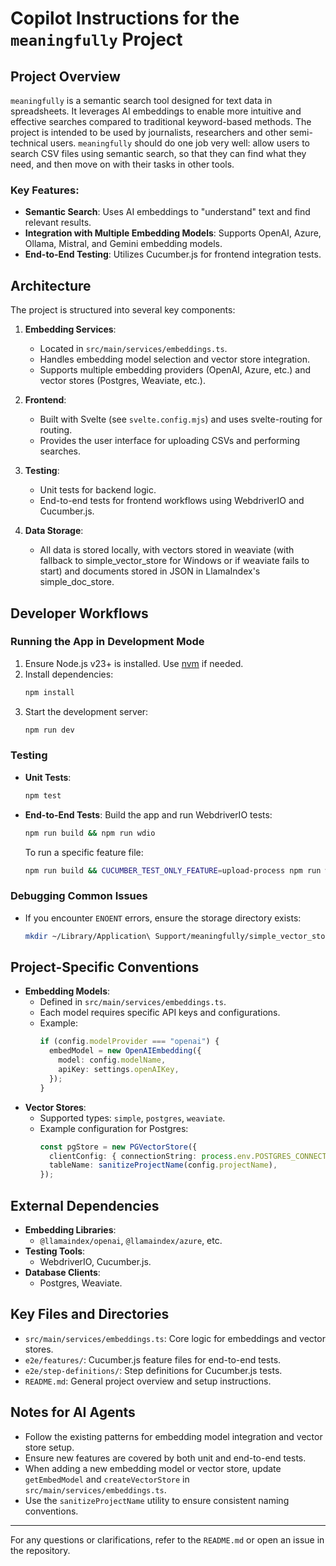 # Copilot Instructions for the `meaningfully` Project

## Project Overview
`meaningfully` is a semantic search tool designed for text data in spreadsheets. It leverages AI embeddings to enable more intuitive and effective searches compared to traditional keyword-based methods. The project is intended to be used by journalists, researchers and other semi-technical users. `meaningfully` should do one job very well: allow users to search CSV files using semantic search, so that they can find what they need, and then move on with their tasks in other tools.

### Key Features:
- **Semantic Search**: Uses AI embeddings to "understand" text and find relevant results.
- **Integration with Multiple Embedding Models**: Supports OpenAI, Azure, Ollama, Mistral, and Gemini embedding models.
- **End-to-End Testing**: Utilizes Cucumber.js for frontend integration tests.

## Architecture
The project is structured into several key components:

1. **Embedding Services**:
   - Located in `src/main/services/embeddings.ts`.
   - Handles embedding model selection and vector store integration.
   - Supports multiple embedding providers (OpenAI, Azure, etc.) and vector stores (Postgres, Weaviate, etc.).

2. **Frontend**:
   - Built with Svelte (see `svelte.config.mjs`) and uses svelte-routing for routing.
   - Provides the user interface for uploading CSVs and performing searches.

3. **Testing**:
   - Unit tests for backend logic.
   - End-to-end tests for frontend workflows using WebdriverIO and Cucumber.js.

4. **Data Storage**:
   - All data is stored locally, with vectors stored in weaviate (with fallback to simple_vector_store for Windows or if weaviate fails to start) and documents stored in JSON in LlamaIndex's simple_doc_store.
## Developer Workflows

### Running the App in Development Mode
1. Ensure Node.js v23+ is installed. Use [nvm](https://github.com/nvm-sh/nvm) if needed.
2. Install dependencies:
   ```bash
   npm install
   ```
3. Start the development server:
   ```bash
   npm run dev
   ```

### Testing
- **Unit Tests**:
  ```bash
  npm test
  ```
- **End-to-End Tests**:
  Build the app and run WebdriverIO tests:
  ```bash
  npm run build && npm run wdio
  ```
  To run a specific feature file:
  ```bash
  npm run build && CUCUMBER_TEST_ONLY_FEATURE=upload-process npm run wdio
  ```

### Debugging Common Issues
- If you encounter `ENOENT` errors, ensure the storage directory exists:
  ```bash
  mkdir ~/Library/Application\ Support/meaningfully/simple_vector_store/
  ```

## Project-Specific Conventions
- **Embedding Models**:
  - Defined in `src/main/services/embeddings.ts`.
  - Each model requires specific API keys and configurations.
  - Example:
    ```typescript
    if (config.modelProvider === "openai") {
      embedModel = new OpenAIEmbedding({
        model: config.modelName,
        apiKey: settings.openAIKey,
      });
    }
    ```
- **Vector Stores**:
  - Supported types: `simple`, `postgres`, `weaviate`.
  - Example configuration for Postgres:
    ```typescript
    const pgStore = new PGVectorStore({
      clientConfig: { connectionString: process.env.POSTGRES_CONNECTION_STRING },
      tableName: sanitizeProjectName(config.projectName),
    });
    ```

## External Dependencies
- **Embedding Libraries**:
  - `@llamaindex/openai`, `@llamaindex/azure`, etc.
- **Testing Tools**:
  - WebdriverIO, Cucumber.js.
- **Database Clients**:
  - Postgres, Weaviate.

## Key Files and Directories
- `src/main/services/embeddings.ts`: Core logic for embeddings and vector stores.
- `e2e/features/`: Cucumber.js feature files for end-to-end tests.
- `e2e/step-definitions/`: Step definitions for Cucumber.js tests.
- `README.md`: General project overview and setup instructions.

## Notes for AI Agents
- Follow the existing patterns for embedding model integration and vector store setup.
- Ensure new features are covered by both unit and end-to-end tests.
- When adding a new embedding model or vector store, update `getEmbedModel` and `createVectorStore` in `src/main/services/embeddings.ts`.
- Use the `sanitizeProjectName` utility to ensure consistent naming conventions.

---

For any questions or clarifications, refer to the `README.md` or open an issue in the repository.

